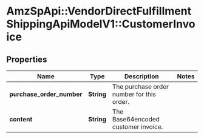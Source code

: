 # AmzSpApi::VendorDirectFulfillmentShippingApiModelV1::CustomerInvoice

## Properties
Name | Type | Description | Notes
------------ | ------------- | ------------- | -------------
**purchase_order_number** | **String** | The purchase order number for this order. | 
**content** | **String** | The Base64encoded customer invoice. | 

